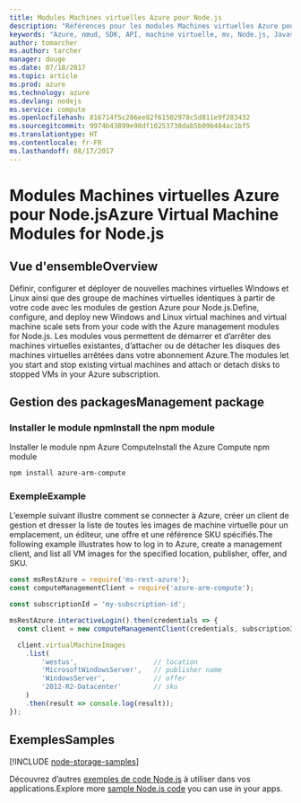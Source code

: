 ```yaml
---
title: Modules Machines virtuelles Azure pour Node.js
description: "Références pour les modules Machines virtuelles Azure pour Node.js"
keywords: "Azure, nœud, SDK, API, machine virtuelle, mv, Node.js, Javascript"
author: tomarcher
ms.author: tarcher
manager: douge
ms.date: 07/18/2017
ms.topic: article
ms.prod: azure
ms.technology: azure
ms.devlang: nodejs
ms.service: compute
ms.openlocfilehash: 816714f5c286ee82f61502978c5d811e9f283432
ms.sourcegitcommit: 9974b43899e98df10253738dab5b09b484ac1bf5
ms.translationtype: HT
ms.contentlocale: fr-FR
ms.lasthandoff: 08/17/2017
---
```

# <a name="azure-virtual-machine-modules-for-nodejs"></a><span data-ttu-id="0300f-104">Modules Machines virtuelles Azure pour Node.js</span><span class="sxs-lookup"><span data-stu-id="0300f-104">Azure Virtual Machine Modules for Node.js</span></span>

## <a name="overview"></a><span data-ttu-id="0300f-105">Vue d'ensemble</span><span class="sxs-lookup"><span data-stu-id="0300f-105">Overview</span></span>

<span data-ttu-id="0300f-106">Définir, configurer et déployer de nouvelles machines virtuelles Windows et Linux ainsi que des groupe de machines virtuelles identiques à partir de votre code avec les modules de gestion Azure pour Node.js.</span><span class="sxs-lookup"><span data-stu-id="0300f-106">Define, configure, and deploy new Windows and Linux virtual machines and virtual machine scale sets from your code with the Azure management modules for Node.js.</span></span> <span data-ttu-id="0300f-107">Les modules vous permettent de démarrer et d’arrêter des machines virtuelles existantes, d’attacher ou de détacher les disques des machines virtuelles arrêtées dans votre abonnement Azure.</span><span class="sxs-lookup"><span data-stu-id="0300f-107">The modules let you start and stop existing virtual machines and attach or detach disks to stopped VMs in your Azure subscription.</span></span>

## <a name="management-package"></a><span data-ttu-id="0300f-108">Gestion des packages</span><span class="sxs-lookup"><span data-stu-id="0300f-108">Management package</span></span>

### <a name="install-the-npm-module"></a><span data-ttu-id="0300f-109">Installer le module npm</span><span class="sxs-lookup"><span data-stu-id="0300f-109">Install the npm module</span></span>

<span data-ttu-id="0300f-110">Installer le module npm Azure Compute</span><span class="sxs-lookup"><span data-stu-id="0300f-110">Install the Azure Compute npm module</span></span>

```bash
npm install azure-arm-compute
```   

### <a name="example"></a><span data-ttu-id="0300f-111">Exemple</span><span class="sxs-lookup"><span data-stu-id="0300f-111">Example</span></span>

<span data-ttu-id="0300f-112">L’exemple suivant illustre comment se connecter à Azure, créer un client de gestion et dresser la liste de toutes les images de machine virtuelle pour un emplacement, un éditeur, une offre et une référence SKU spécifiés.</span><span class="sxs-lookup"><span data-stu-id="0300f-112">The following example illustrates how to log in to Azure, create a management client, and list all VM images for the specified location, publisher, offer, and SKU.</span></span>

```javascript
const msRestAzure = require('ms-rest-azure');
const computeManagementClient = require('azure-arm-compute');

const subscriptionId = 'my-subscription-id';

msRestAzure.interactiveLogin().then(credentials => {
  const client = new computeManagementClient(credentials, subscriptionId);

  client.virtualMachineImages
    .list(
        'westus',                   // location
        'MicrosoftWindowsServer',   // publisher name
        'WindowsServer',            // offer
        '2012-R2-Datacenter'        // sku
    )
    .then(result => console.log(result));
});
```

## <a name="samples"></a><span data-ttu-id="0300f-113">Exemples</span><span class="sxs-lookup"><span data-stu-id="0300f-113">Samples</span></span>

[!INCLUDE [node-storage-samples](../docs-ref-conceptual/includes/virtualmachines-samples.md)]

<span data-ttu-id="0300f-114">Découvrez d’autres [exemples de code Node.js](https://azure.microsoft.com/resources/samples/?platform=nodejs) à utiliser dans vos applications.</span><span class="sxs-lookup"><span data-stu-id="0300f-114">Explore more [sample Node.js code](https://azure.microsoft.com/resources/samples/?platform=nodejs) you can use in your apps.</span></span>
